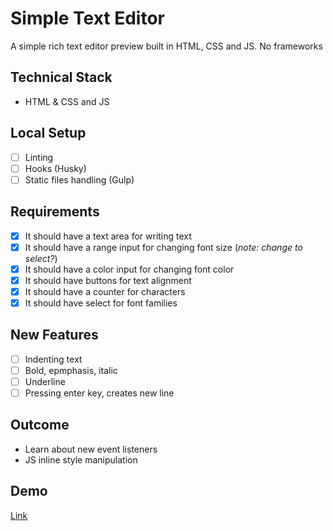 # Simple Text Editor

A simple rich text editor preview built in HTML, CSS and JS. No frameworks

## Technical Stack

* HTML & CSS and JS

## Local Setup

* [ ] Linting
* [ ] Hooks (Husky)
* [ ] Static files handling (Gulp)

## Requirements

* [x] It should have a text area for writing text
* [x] It should have a range input for changing font size (*note: change to select?*)
* [x] It should have a color input for changing font color
* [x] It should have buttons for text alignment
* [x] It should have a counter for characters
* [x] It should have select for font families

## New Features
* [ ] Indenting text
* [ ] Bold, epmphasis, italic
* [ ] Underline
* [ ] Pressing enter key, creates new line

## Outcome

* Learn about new event listeners
* JS inline style manipulation

## Demo
[Link](https://jsfiddle.net/tomasvn/syuoz1mg/)
